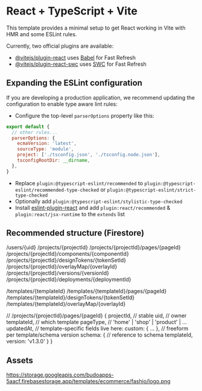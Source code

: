 # React + TypeScript + Vite

This template provides a minimal setup to get React working in Vite with HMR and some ESLint rules.

Currently, two official plugins are available:

- [@vitejs/plugin-react](https://github.com/vitejs/vite-plugin-react/blob/main/packages/plugin-react/README.md) uses [Babel](https://babeljs.io/) for Fast Refresh
- [@vitejs/plugin-react-swc](https://github.com/vitejs/vite-plugin-react-swc) uses [SWC](https://swc.rs/) for Fast Refresh

## Expanding the ESLint configuration

If you are developing a production application, we recommend updating the configuration to enable type aware lint rules:

- Configure the top-level `parserOptions` property like this:

```js
export default {
  // other rules...
  parserOptions: {
    ecmaVersion: 'latest',
    sourceType: 'module',
    project: ['./tsconfig.json', './tsconfig.node.json'],
    tsconfigRootDir: __dirname,
  },
}
```

- Replace `plugin:@typescript-eslint/recommended` to `plugin:@typescript-eslint/recommended-type-checked` or `plugin:@typescript-eslint/strict-type-checked`
- Optionally add `plugin:@typescript-eslint/stylistic-type-checked`
- Install [eslint-plugin-react](https://github.com/jsx-eslint/eslint-plugin-react) and add `plugin:react/recommended` & `plugin:react/jsx-runtime` to the `extends` list

## Recommended structure (Firestore)
/users/{uid}
/projects/{projectId}
/projects/{projectId}/pages/{pageId}
/projects/{projectId}/components/{componentId}
/projects/{projectId}/designTokens/{tokenSetId}
/projects/{projectId}/overlayMap/{overlayId}
/projects/{projectId}/versions/{versionId}
/projects/{projectId}/deployments/{deploymentId}

/templates/{templateId}
/templates/{templateId}/pages/{pageId}
/templates/{templateId}/designTokens/{tokenSetId}
/templates/{templateId}/overlayMap/{overlayId}

// /projects/{projectId}/pages/{pageId}
{
  projectId,           // stable
  uid,                 // owner
  templateId,          // which template
  pageType,            // 'home' | 'shop' | 'product' | ...
  updatedAt,
  // template-specific fields live here:
  custom: { ... },     // freeform per template/schema version
  schema: {            // reference to schema
    templateId,
    version: 'v1.3.0'
  }
}


## Assets
https://storage.googleapis.com/budoapps-5aacf.firebasestorage.app/templates/ecommerce/fashio/logo.png

